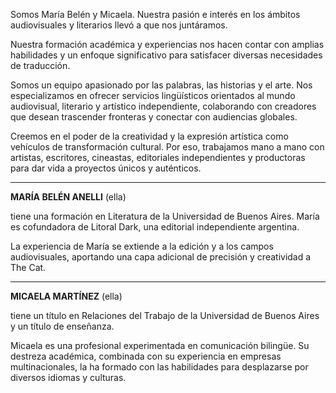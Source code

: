 
Somos María Belén y Micaela.
Nuestra pasión e interés en los ámbitos audiovisuales y literarios llevó a que nos juntáramos.

Nuestra formación académica y experiencias nos hacen contar con amplias habilidades y un enfoque significativo para satisfacer diversas necesidades de traducción.

Somos un equipo apasionado por las palabras, las historias y el arte. Nos especializamos en ofrecer servicios lingüísticos orientados al mundo audiovisual, literario y artístico independiente, colaborando con creadores que desean trascender fronteras y conectar con audiencias globales.

Creemos en el poder de la creatividad y la expresión artística como vehículos de transformación cultural. Por eso, trabajamos mano a mano con artistas, escritores, cineastas, editoriales independientes y productoras para dar vida a proyectos únicos y auténticos.

---

**MARÍA BELÉN ANELLI** (ella) 

tiene una formación en Literatura de la Universidad de Buenos Aires. María es cofundadora de Litoral Dark, una editorial independiente argentina.

La experiencia de María se extiende a la edición y a los campos audiovisuales, aportando una capa adicional de precisión y creatividad a The Cat.

---

**MICAELA MARTÍNEZ** (ella) 

tiene un título en Relaciones del Trabajo de la Universidad de Buenos Aires y un título de enseñanza.

Micaela es una profesional experimentada en comunicación bilingüe. Su destreza académica, combinada con su experiencia en empresas multinacionales, la ha formado con las habilidades para desplazarse por diversos idiomas y culturas.

